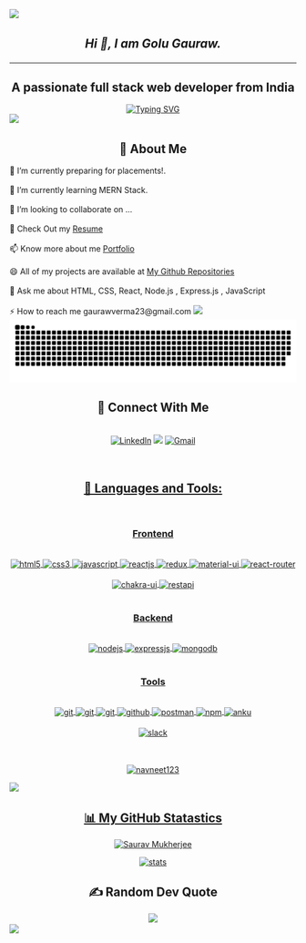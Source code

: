     
<!---           
Golugauraw1/Golugauraw1 is a ✨ special ✨ repository because its `README.md` (this file) appears on your GitHub profile. 
You can click the Preview link to take a look at your changes. 
  
--->
![](https://raw.githubusercontent.com/halfrost/halfrost/master/icons/header_.png) 
<div> 
<h2 align="center">  
  
  
 <i>Hi 👋, I am Golu Gauraw.</i>
 <div></div>  
</h2>
<hr>
<h2 align="center">
A passionate full stack web developer from India 
</h2>
<div align="center">
<a href="https://git.io/typing-svg"><img src="https://readme-typing-svg.demolab.com?font=Fira+Code&pause=1000&width=435&lines=Hi!+My+self+Golu+Gauraw.;I+am+a+Full-stack+Web+developer.;Interested+with+working+with+Team.;Curious+to+learn+new+things+!" alt="Typing SVG" /></a>
</div>
<img src='https://raw.githubusercontent.com/andreasbm/readme/master/assets/lines/colored.png' />    
<div>
<h2 align="center">💫  About Me </h2>
 🔭 I’m currently preparing for placements!. <br><br>
 🌱 I’m currently learning MERN Stack.<br><br>
 👯 I’m looking to collaborate on ...<br><br>
 🤔 Check Out my <a href="https://drive.google.com/file/d/1TSf657gEN7Eq3b9dFNwLFj2znGX0MDn7/view?usp=sharing">Resume</a><br><br>
 📫  Know more about me <a href="https://golugauraw1.github.io/">Portfolio</a><br><br>
 😄 All of my projects are available at
<a href="https://github.com/Golugauraw1?tab=repositories">My Github Repositories</a><br><br> 
 💬 Ask me about HTML, CSS, React, Node.js , Express.js , JavaScript<br><br>
 ⚡ How to reach me gaurawverma23@gmail.com
<img src='https://raw.githubusercontent.com/andreasbm/readme/master/assets/lines/colored.png' /> 
 <br />

<div align="center">
  <a href="https://1999azzar.github.io/1999AZZAR/">
  <img  src="https://github.com/1999AZZAR/1999AZZAR/blob/main/resources/img/grid-snake.svg"
       alt="snake" /></a>

<h2 align="center">📱 Connect With Me </h2>
<br/>
<div align="center"><a  href="https://www.linkedin.com/in/golu-gauraw-1b578b185" target="_blank"><img alt="LinkedIn" src="https://img.shields.io/badge/linkedin%20-%230077B5.svg?&style=for-the-badge&logo=linkedin&logoColor=white" /></a>
<a href="https://twitter.com/GauravV68699264" target="_blank"><img src="https://img.shields.io/badge/twitter-%2300acee.svg?&style=for-the-badge&logo=twitter&logoColor=white&alt=twitter" /></a>
<a href="mailto:kavermaji89@gmail.com"><img  alt="Gmail" src="https://img.shields.io/badge/Gmail-D14836?style=for-the-badge&logo=gmail&logoColor=white" /></div
</div>
<br/>
 <br/>
<h2 align="center">🚀 Languages and Tools: </h2>
<br/>
 <div align="center"><h3 align="center">Frontend</h3> <br/>
<img src="https://img.shields.io/badge/html5-%23E34F26.svg?style=for-the-badge&logo=html5&logoColor=white" align="center" alt="html5">
<img src = "https://img.shields.io/badge/css3-%231572B6.svg?style=for-the-badge&logo=css3&logoColor=white" align="center" alt="css3">
<img src ="https://img.shields.io/badge/javascript-%23323330.svg?style=for-the-badge&logo=javascript&logoColor=%23F7DF1E" align="center" alt="javascript">
<img src="https://img.shields.io/badge/React-20232A?style=for-the-badge&logo=react&logoColor=61DAFB"  align="center" alt="reactjs" />
<img src="https://img.shields.io/badge/Redux-593D88?style=for-the-badge&logo=redux&logoColor=white"  align="center" alt="redux" />
<img src="https://img.shields.io/badge/Material%20UI-007FFF?style=for-the-badge&logo=mui&logoColor=gold"  align="center" alt="material-ui"/>
 <img src="https://img.shields.io/badge/React_Router-CA4245?style=for-the-badge&logo=react-router&logoColor=teal"  align="center" alt="react-router" />
<br/>
<br/>
  <img src = "https://img.shields.io/badge/chakra ui-%234ED1C5.svg?style=for-the-badge&logo=chakraui&logoColor=white" align="center" alt="chakra-ui"/>
  <img src="https://img.shields.io/badge/rest api-%23000000.svg?style=for-the-badge&logo=flask&logoColor=white" align="center" alt="restapi"/> 
</div>
 <br/>
  <div align="center"><h3 align="center">Backend</h3> <br/>
<img src="https://img.shields.io/badge/Node.js-339933?style=for-the-badge&logo=nodedotjs&logoColor=white" align="center" alt="nodejs" />
<img src="https://img.shields.io/badge/Express.js-000000?style=for-the-badge&logo=express&logoColor=white" align="center" alt="expressjs"/>
<img src="https://img.shields.io/badge/MongoDB-4EA94B?style=for-the-badge&logo=mongodb&logoColor=white" align="center" alt="mongodb"/>
 </div> <br/>
 <div align="center"><h3 align="center">Tools</h3> <br/>
   <img src="https://img.shields.io/badge/heroku-%23430098.svg?style=for-the-badge&logo=heroku&logoColor=white" align="center" alt="git"/>
   <img src="https://img.shields.io/badge/netlify-%23000000.svg?style=for-the-badge&logo=netlify&logoColor=#00C7B7" align="center" alt="git"/>
   <img src="https://img.shields.io/badge/vercel-%23000000.svg?style=for-the-badge&logo=vercel&logoColor=whit" align="center" alt="git"/>
<img src="https://img.shields.io/badge/GitHub-100000?style=for-the-badge&logo=github&logoColor=white"  align="center" alt="github"/>
<img src ="https://img.shields.io/badge/Postman-FF6C37?style=for-the-badge&logo=postman&logoColor=white" align="center" alt="postman">
<img src = "https://img.shields.io/badge/NPM-%23000000.svg?style=for-the-badge&logo=npm&logoColor=white" align="center" alt="npm">
   <img src="https://img.shields.io/badge/Visual%20Studio-5C2D91.svg?style=for-the-badge&logo=visual-studio&logoColor=white"  align="center" alt="anku"/>
   <br/>
<br/>
   <img src="https://img.shields.io/badge/Slack-4A154B?style=for-the-badge&logo=slack&logoColor=white" align="center" alt="slack"/>
 </div>
</div>

<br/>
<br/>
<p align="center"> <img src="https://komarev.com/ghpvc/?username=golugauraw1&label=Profile%20views&color=0e75b6&style=flat" alt="navneet123" /> </p>
<img src='https://raw.githubusercontent.com/andreasbm/readme/master/assets/lines/colored.png' /> 
<h2 align="center">📊 My GitHub Statastics </h2>
 
<div align="center">
 
 <img src="https://github-readme-stats.vercel.app/api?username=golugauraw1&include_all_commits=true&count_private=true&show_icons=true&line_height=20&title_color=7A7ADB&icon_color=2234AE&text_color=D3D3D3&bg_color=0,000000,130F40" alt="Saurav Mukherjee" />
 
<!--   <p><img align="left" src="https://github-readme-stats.vercel.app/api/top-langs/?username=golugauraw1&lans-count=4" /></p> -->
<!-- <p><img align="center" src="https://github-readme-stats.vercel.app/api?username=golugauraw1&show_icons=true&locale=en" /></p> -->
<img src="https://streak-stats.demolab.com/?user=golugauraw1&theme=github-dark"
    alt="stats" /></a>
 

</div >

 <div align="center">
 <h2> ✍️ Random Dev Quote </h2>
 <img src='https://quotes-github-readme.vercel.app/api?type=horizontal&theme=radical'/> 
 </div>
 
</div> 
 <img src='https://raw.githubusercontent.com/andreasbm/readme/master/assets/lines/colored.png' />    

